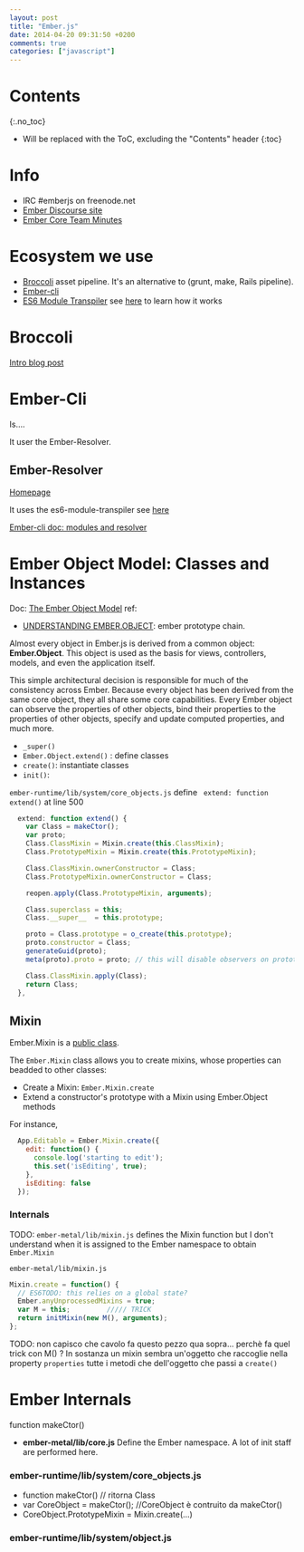 ```yaml
---
layout: post
title: "Ember.js"
date: 2014-04-20 09:31:50 +0200
comments: true
categories: ["javascript"]
---
```


# Contents
{:.no_toc}

* Will be replaced with the ToC, excluding the "Contents" header
{:toc}

# Info

* IRC #emberjs on freenode.net
* [Ember Discourse site](http://discuss.emberjs.com/)
* [Ember Core Team Minutes](http://emberjs.com/blog/tags/core-team-meeting-minutes.html)

# Ecosystem we use

* [Broccoli](https://github.com/joliss/broccoli) asset pipeline. It's an
alternative to (grunt, make, Rails pipeline).
* [Ember-cli](http://www.ember-cli.com/)
* [ES6 Module Transpiler](https://github.com/esnext/es6-module-transpiler) see [here](http://eviltrout.com/2014/05/03/getting-started-with-es6.html) to learn how it works

# Broccoli

[Intro blog post](http://www.solitr.com/blog/2014/02/broccoli-first-release)

# Ember-Cli
Is....

It user the Ember-Resolver.

## Ember-Resolver

[Homepage](https://github.com/stefanpenner/ember-resolver)

It uses the es6-module-transpiler see [here](http://eviltrout.com/2014/05/03/getting-started-with-es6.html)

[Ember-cli doc: modules and resolver](http://www.ember-cli.com/#using-modules)

# Ember Object Model: Classes and Instances

Doc: [The Ember Object Model](http://emberjs.com/guides/object-model/classes-and-instances/)
ref:

* [UNDERSTANDING EMBER.OBJECT](http://www.cerebris.com/blog/2012/03/06/understanding-ember-object/): ember prototype chain.

Almost every object in Ember.js is derived from a common object: **Ember.Object**. This object is used as the basis for views, controllers, models, and even the application itself.

This simple architectural decision is responsible for much of the consistency across Ember. Because every object has been derived from the same core object, they all share some core capabilities. Every Ember object can observe the properties of other objects, bind their properties to the properties of other objects, specify and update computed properties, and much more.


* `_super()`
* `Ember.Object.extend()` : define classes
* `create()`: instantiate classes
* `init()`: 



`ember-runtime/lib/system/core_objects.js` define ` extend: function extend()` at line 500

~~~javascript
  extend: function extend() {
    var Class = makeCtor();
    var proto;
    Class.ClassMixin = Mixin.create(this.ClassMixin);
    Class.PrototypeMixin = Mixin.create(this.PrototypeMixin);

    Class.ClassMixin.ownerConstructor = Class;
    Class.PrototypeMixin.ownerConstructor = Class;

    reopen.apply(Class.PrototypeMixin, arguments);

    Class.superclass = this;
    Class.__super__  = this.prototype;

    proto = Class.prototype = o_create(this.prototype);
    proto.constructor = Class;
    generateGuid(proto);
    meta(proto).proto = proto; // this will disable observers on prototype

    Class.ClassMixin.apply(Class);
    return Class;
  },
~~~

## Mixin
Ember.Mixin is a [public class](http://emberjs.com/api/classes/Ember.Mixin.html).

The `Ember.Mixin` class allows you to create mixins, whose properties can beadded to other classes:

* Create a Mixin: `Ember.Mixin.create`
* Extend a constructor's prototype with a Mixin using Ember.Object
methods


For instance,

~~~javascript
  App.Editable = Ember.Mixin.create({
    edit: function() {
      console.log('starting to edit');
      this.set('isEditing', true);
    },
    isEditing: false
  });
~~~


### Internals
TODO: `ember-metal/lib/mixin.js` defines the Mixin function but I don't
understand when it is assigned to the Ember namespace to obtain
`Ember.Mixin`

`ember-metal/lib/mixin.js`

~~~javascript
Mixin.create = function() {
  // ES6TODO: this relies on a global state?
  Ember.anyUnprocessedMixins = true;
  var M = this;         ///// TRICK
  return initMixin(new M(), arguments);
};
~~~

TODO: non capisco che cavolo fa questo pezzo qua sopra... perchè fa quel trick con M() ? 
In sostanza un mixin sembra un'oggetto che raccoglie nella property
`properties` tutte i metodi che dell'oggetto che passi a `create()`





# Ember Internals
function makeCtor()


* **ember-metal/lib/core.js** Define the Ember namespace. A lot of init staff are performed here.

### ember-runtime/lib/system/core_objects.js

* function makeCtor() // ritorna Class
* var CoreObject = makeCtor(); //CoreObject è contruito da makeCtor()
* CoreObject.PrototypeMixin = Mixin.create(...)

### ember-runtime/lib/system/object.js


